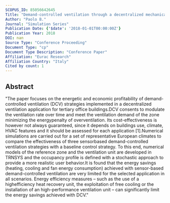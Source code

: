 ```yaml
---
SCOPUS_ID: 85056642645
Title: "Demand-controlled ventilation through a decentralized mechanical ventilation unit for office buildings"
Author: "Paolo B."
Journal: "Simulation Series"
Publication Date: {'$date': '2018-01-01T00:00:00Z'}
Publication Year: 2018
DOI: nan
Source Type: "Conference Proceeding"
Document Type: "cp"
Document Type Description: "Conference Paper"
Affiliation: "Eurac Research"
Affiliation Country: "Italy"
Cited by count: 1
---
```


## Abstract
"The paper focuses on the energetic and economic profitability of demand-controlled ventilation (DCV) strategies implemented in a decentralized ventilation application for tertiary office buildings.DCV consents to modulate the ventilation rate over time and meet the ventilation demand of the zone minimizing the energypenalty of overventilation. Its cost-effectiveness is however not always guaranteed, since it depends on buildings use, climate, HVAC features and it should be assessed for each application [1].Numerical simulations are carried out for a set of representative European climates to compare the effectiveness of three sensorbased demand-controlled ventilation strategies with a baseline control strategy. To this end, numerical models of the reference zone and the ventilation unit are developed in TRNSYS and the occupancy profile is defined with a stochastic approach to provide a more realistic user behavior.It is found that the energy savings (heating, cooling and fan energy consumption) achieved with sensor-based demand-controlled ventilation are very limited for the selected application in all scenarios. Energy efficiency measures – such as the use of a highefficiency heat recovery unit, the exploitation of free cooling or the installation of an high-performance ventilation unit – can significantly limit the energy savings achieved with DCV."
